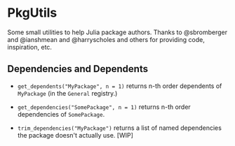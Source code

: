 # PkgUtils

Some small utilities to help Julia package authors. Thanks to @sbromberger and @ianshmean and @harryscholes and others for providing code, inspiration, etc. 

## Dependencies and Dependents

* `get_dependents("MyPackage", n = 1)` returns n-th order dependents of `MyPackage` (in the `General` registry.)

* `get_dependencies("SomePackage", n = 1)` returns n-th order dependencies of `SomePackage`.

* `trim_dependencies("MyPackage")` returns a list of named dependencies the package doesn't actually use. [WIP]